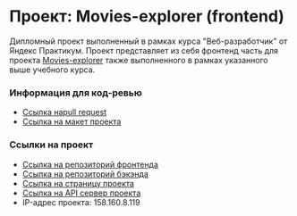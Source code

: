 # Проект: Movies-explorer (frontend)

Дипломный проект выполненный в рамках курса "Веб-разработчик" от Яндекс Практикум. Проект представляет из себя фронтенд часть для проекта [Movies-explorer](https://github.com/GorillaDevq/movies-explorer-api) также выполненного в рамках указанного выше учебного курса.

### Информация для код-ревью
- [Ссылка наpull request](https://github.com/GorillaDevq/movies-explorer-frontend/pull/2)
- [Ссылка на макет проекта](https://disk.yandex.ru/d/KRY47ESFnmS_kQ)

### Ссылки на проект

- [Ссылка на репозиторий фронтенда](https://github.com/GorillaDevq/movies-explorer-frontend)
- [Ссылка на репозиторий бэкэнда](https://github.com/GorillaDevq/movies-explorer-api)
- [Ссылка на страницу проекта](https://gdq.movies-explorer.nomoredomains.monster)
- [Ссылка на API сервер проекта](https://api.gdq.movies-explorer.nomoredomains.monster)
- IP-адрес проекта: 158.160.8.119
